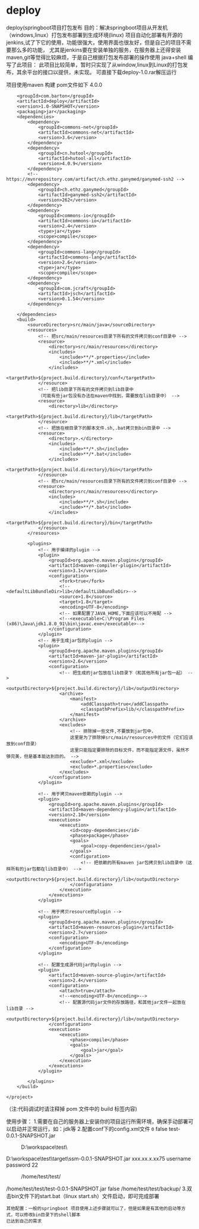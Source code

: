 # deploy
deploy(springboot项目打包发布
目的：解决springboot项目从开发机（windows,linux）打包发布部署到生成环境(linux)
项目自动化部署有开源的jenkins,试了下它的使用，功能很强大，使用界面也很友好，但是自己的项目不需要那么多的功能，
尤其是jenkins要在安装单独的服务，在服务器上还得安装maven,git等觉得比较麻烦，于是自己根据打包发布部署的操作使用
java+shell 编写了此项目：
此项目比较简单，暂时只实现了从window,linux到Linux的打包发布，其余平台的接口以提供，未实现。
可直接下载deploy-1.0.rar解压运行

项目使用maven 构建 pom文件如下
    <?xml version="1.0" encoding="UTF-8"?>
    <project xmlns="http://maven.apache.org/POM/4.0.0"
             xmlns:xsi="http://www.w3.org/2001/XMLSchema-instance"
             xsi:schemaLocation="http://maven.apache.org/POM/4.0.0 http://maven.apache.org/xsd/maven-4.0.0.xsd">
        <modelVersion>4.0.0</modelVersion>
    
        <groupId>com.barton</groupId>
        <artifactId>deploy</artifactId>
        <version>1.0-SNAPSHOT</version>
        <packaging>jar</packaging>
        <dependencies>
            <dependency>
                <groupId>commons-net</groupId>
                <artifactId>commons-net</artifactId>
                <version>3.6</version>
            </dependency>
            <dependency>
                <groupId>cn.hutool</groupId>
                <artifactId>hutool-all</artifactId>
                <version>4.0.9</version>
            </dependency>
            <!-- https://mvnrepository.com/artifact/ch.ethz.ganymed/ganymed-ssh2 -->
            <dependency>
                <groupId>ch.ethz.ganymed</groupId>
                <artifactId>ganymed-ssh2</artifactId>
                <version>262</version>
            </dependency>
            <dependency>
                <groupId>commons-io</groupId>
                <artifactId>commons-io</artifactId>
                <version>2.4</version>
                <type>jar</type>
                <scope>compile</scope>
            </dependency>
            <dependency>
                <groupId>commons-lang</groupId>
                <artifactId>commons-lang</artifactId>
                <version>2.6</version>
                <type>jar</type>
                <scope>compile</scope>
            </dependency>
            <dependency>
                <groupId>com.jcraft</groupId>
                <artifactId>jsch</artifactId>
                <version>0.1.54</version>
            </dependency>
    
        </dependencies>
        <build>
            <sourceDirectory>src/main/java</sourceDirectory>
            <resources>
                <!-- 把src/main/resources目录下所有的文件拷贝到conf目录中 -->
                <resource>
                    <directory>src/main/resources</directory>
                    <includes>
                        <include>**/*.properties</include>
                        <include>**/*.xml</include>
                    </includes>
                    <targetPath>${project.build.directory}/conf</targetPath>
                </resource>
                <!-- 把lib目录下所有的文件拷贝到lib目录中
                （可能有些jar包没有办法在maven中找到，需要放在lib目录中） -->
                <resource>
                    <directory>lib</directory>
                    <targetPath>${project.build.directory}/lib</targetPath>
                </resource>
                <!-- 把放在根目录下的脚本文件.sh,.bat拷贝到bin目录中 -->
                <resource>
                    <directory>.</directory>
                    <includes>
                        <include>**/*.sh</include>
                        <include>**/*.bat</include>
                    </includes>
                    <targetPath>${project.build.directory}/bin</targetPath>
                </resource>
                <!-- 把src/main/resources目录下所有的文件拷贝到conf目录中 -->
                <resource>
                    <directory>src/main/resources</directory>
                    <includes>
                        <include>**/*.sh</include>
                        <include>**/*.bat</include>
                    </includes>
                    <targetPath>${project.build.directory}/bin</targetPath>
                </resource>
            </resources>
    
            <plugins>
                <!-- 用于编译的plugin -->
                <plugin>
                    <groupId>org.apache.maven.plugins</groupId>
                    <artifactId>maven-compiler-plugin</artifactId>
                    <version>3.1</version>
                    <configuration>
                        <fork>true</fork>
                        <!--<defaultLibBundleDir>lib</defaultLibBundleDir>-->
                        <source>1.8</source>
                        <target>1.8</target>
                        <encoding>UTF-8</encoding>
                        <!-- 如果配置了JAVA_HOME,下面应该可以不用配 -->
                        <!--<executable>C:\Program Files (x86)\Java\jdk1.8.0_91\bin\javac.exe</executable>-->
                    </configuration>
                </plugin>
                <!-- 用于生成jar包的plugin -->
                <plugin>
                    <groupId>org.apache.maven.plugins</groupId>
                    <artifactId>maven-jar-plugin</artifactId>
                    <version>2.6</version>
                    <configuration>
                        <!-- 把生成的jar包放在lib目录下（和其他所有jar包一起） -->
                        <outputDirectory>${project.build.directory}/lib</outputDirectory>
                        <archive>
                            <manifest>
                                <addClasspath>true</addClasspath>
                                <classpathPrefix>lib/</classpathPrefix>
                            </manifest>
                        </archive>
                        <excludes>
                            <!-- 排除掉一些文件,不要放到jar包中，
                            这里是为了排除掉src/main/resources中的文件（它们应该放到conf目录）
                            这里只能指定要排除的目标文件，而不能指定源文件，虽然不够完美，但是基本能达到目的。 -->
                            <exclude>*.xml</exclude>
                            <exclude>*.properties</exclude>
                        </excludes>
                    </configuration>
                </plugin>
    
                <!-- 用于拷贝maven依赖的plugin -->
                <plugin>
                    <groupId>org.apache.maven.plugins</groupId>
                    <artifactId>maven-dependency-plugin</artifactId>
                    <version>2.10</version>
                    <executions>
                        <execution>
                            <id>copy-dependencies</id>
                            <phase>package</phase>
                            <goals>
                                <goal>copy-dependencies</goal>
                            </goals>
                            <configuration>
                                <!-- 把依赖的所有maven jar包拷贝到lib目录中（这样所有的jar包都在lib目录中） -->
                                <outputDirectory>${project.build.directory}/lib</outputDirectory>
                            </configuration>
                        </execution>
                    </executions>
                </plugin>
    
                <!-- 用于拷贝resource的plugin -->
                <plugin>
                    <groupId>org.apache.maven.plugins</groupId>
                    <artifactId>maven-resources-plugin</artifactId>
                    <version>2.7</version>
                    <configuration>
                        <encoding>UTF-8</encoding>
                    </configuration>
                </plugin>
    
                <!-- 配置生成源代码jar的plugin -->
                <plugin>
                    <artifactId>maven-source-plugin</artifactId>
                    <version>2.4</version>
                    <configuration>
                        <attach>true</attach>
                        <!--<encoding>UTF-8</encoding>-->
                        <!-- 配置源代码jar文件的存放路径，和其他jar文件一起放在lib目录 -->
                        <outputDirectory>${project.build.directory}/lib</outputDirectory>
                    </configuration>
                    <executions>
                        <execution>
                            <phase>compile</phase>
                            <goals>
                                <goal>jar</goal>
                            </goals>
                        </execution>
                    </executions>
                </plugin>
    
            </plugins>
        </build>
    
    </project>

（注:代码调试时请注释掉 pom 文件中的 build 标签内容)

使用步骤：
    1.需要在自己的服务器上安装你的项目运行所需环境，确保手动部署可以启动并正常运行，如：jdk等
    2.配置conf下的config.xml文件
        <properties>
            <!--项目信息-->
            <project>
                <!--项目编号-->
                <code>0</code>
                <!--是否打包-->
                <isPackage>false</isPackage>
                <!--项目源 信息-->
                <src>
                    <!--项目名称-->
                    <name>test-0.0.1-SNAPSHOT.jar</name>
                    <!--项目目录-->
                    <dir>D:\\workspace\\test\\</dir>
                    <!--打包后的jar包存放位置-->
                    <path>D:\\workspace\\test\\target\\ssm-0.0.1-SNAPSHOT.jar</path>
                </src>
                <!--项目目标 信息-->
                <target>
                    <!--ip地址-->
                    <ip>xxx.xx.x.xx75</ip>
                    <!--用户-->
                    <username>username</username>
                    <!--密码-->
                    <password>password</password>
                    <!--端口-->
                    <port>22</port>
                    <!--私钥地址-->
                    <keyFilePath></keyFilePath>
                    <!--存放项目目录-->
                    <dir>/home/test/test/</dir>
                    <!--项目路径-->
                    <path>/home/test/test/test-0.0.1-SNAPSHOT.jar</path>
                    <!--是否备份-->
                    <backup>false</backup>
                    <!--备份目录-->
                    <backupDir>/home/test/test/backup/</backupDir>
                </target>
            </project>
        </properties>
    3.双击bin文件下的start.bat（linux start.sh）文件启动，即可完成部署
    
    其他配置：一般的springboot 项目使用上述步骤就可以了，但是如果是有其他的启动等方式，可以修改bin目录下的shell脚本
    已达到自己的需求
    
    


    
